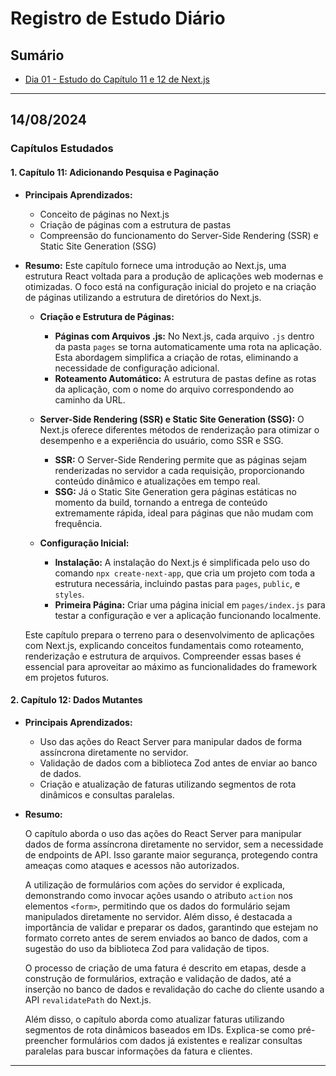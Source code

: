 # Registro de Estudo Diário

## Sumário

- [Dia 01 - Estudo do Capítulo 11 e 12 de Next.js](#14082024)

---

## 14/08/2024

### Capítulos Estudados

#### 1. **Capítulo 11: Adicionando Pesquisa e Paginação**

- **Principais Aprendizados:**

  - Conceito de páginas no Next.js
  - Criação de páginas com a estrutura de pastas
  - Compreensão do funcionamento do Server-Side Rendering (SSR) e Static Site Generation (SSG)

- **Resumo:**
  Este capítulo fornece uma introdução ao Next.js, uma estrutura React voltada para a produção de aplicações web modernas e otimizadas. O foco está na configuração inicial do projeto e na criação de páginas utilizando a estrutura de diretórios do Next.js.

  - **Criação e Estrutura de Páginas:**

    - **Páginas com Arquivos .js:** No Next.js, cada arquivo `.js` dentro da pasta `pages` se torna automaticamente uma rota na aplicação. Esta abordagem simplifica a criação de rotas, eliminando a necessidade de configuração adicional.
    - **Roteamento Automático:** A estrutura de pastas define as rotas da aplicação, com o nome do arquivo correspondendo ao caminho da URL.

  - **Server-Side Rendering (SSR) e Static Site Generation (SSG):**
    O Next.js oferece diferentes métodos de renderização para otimizar o desempenho e a experiência do usuário, como SSR e SSG.

    - **SSR:** O Server-Side Rendering permite que as páginas sejam renderizadas no servidor a cada requisição, proporcionando conteúdo dinâmico e atualizações em tempo real.
    - **SSG:** Já o Static Site Generation gera páginas estáticas no momento da build, tornando a entrega de conteúdo extremamente rápida, ideal para páginas que não mudam com frequência.

  - **Configuração Inicial:**
    - **Instalação:** A instalação do Next.js é simplificada pelo uso do comando `npx create-next-app`, que cria um projeto com toda a estrutura necessária, incluindo pastas para `pages`, `public`, e `styles`.
    - **Primeira Página:** Criar uma página inicial em `pages/index.js` para testar a configuração e ver a aplicação funcionando localmente.

  Este capítulo prepara o terreno para o desenvolvimento de aplicações com Next.js, explicando conceitos fundamentais como roteamento, renderização e estrutura de arquivos. Compreender essas bases é essencial para aproveitar ao máximo as funcionalidades do framework em projetos futuros.

#### 2. **Capítulo 12: Dados Mutantes**

- **Principais Aprendizados:**

  - Uso das ações do React Server para manipular dados de forma assíncrona diretamente no servidor.
  - Validação de dados com a biblioteca Zod antes de enviar ao banco de dados.
  - Criação e atualização de faturas utilizando segmentos de rota dinâmicos e consultas paralelas.

- **Resumo:**

  O capítulo aborda o uso das ações do React Server para manipular dados de forma assíncrona diretamente no servidor, sem a necessidade de endpoints de API. Isso garante maior segurança, protegendo contra ameaças como ataques e acessos não autorizados.

  A utilização de formulários com ações do servidor é explicada, demonstrando como invocar ações usando o atributo `action` nos elementos `<form>`, permitindo que os dados do formulário sejam manipulados diretamente no servidor. Além disso, é destacada a importância de validar e preparar os dados, garantindo que estejam no formato correto antes de serem enviados ao banco de dados, com a sugestão do uso da biblioteca Zod para validação de tipos.

  O processo de criação de uma fatura é descrito em etapas, desde a construção de formulários, extração e validação de dados, até a inserção no banco de dados e revalidação do cache do cliente usando a API `revalidatePath` do Next.js.

  Além disso, o capítulo aborda como atualizar faturas utilizando segmentos de rota dinâmicos baseados em IDs. Explica-se como pré-preencher formulários com dados já existentes e realizar consultas paralelas para buscar informações da fatura e clientes.

---
